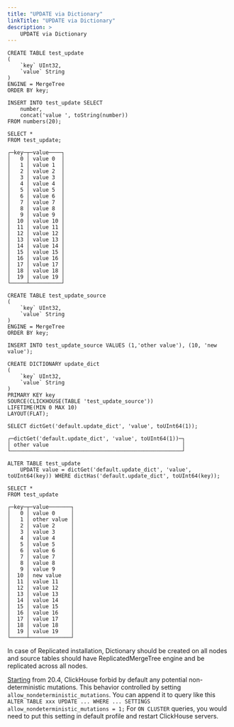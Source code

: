 ```yaml
---
title: "UPDATE via Dictionary"
linkTitle: "UPDATE via Dictionary"
description: >
    UPDATE via Dictionary
---
```

```
CREATE TABLE test_update
(
    `key` UInt32,
    `value` String
)
ENGINE = MergeTree
ORDER BY key;

INSERT INTO test_update SELECT
    number,
    concat('value ', toString(number))
FROM numbers(20);

SELECT *
FROM test_update;

┌─key─┬─value────┐
│   0 │ value 0  │
│   1 │ value 1  │
│   2 │ value 2  │
│   3 │ value 3  │
│   4 │ value 4  │
│   5 │ value 5  │
│   6 │ value 6  │
│   7 │ value 7  │
│   8 │ value 8  │
│   9 │ value 9  │
│  10 │ value 10 │
│  11 │ value 11 │
│  12 │ value 12 │
│  13 │ value 13 │
│  14 │ value 14 │
│  15 │ value 15 │
│  16 │ value 16 │
│  17 │ value 17 │
│  18 │ value 18 │
│  19 │ value 19 │
└─────┴──────────┘

CREATE TABLE test_update_source
(
    `key` UInt32,
    `value` String
)
ENGINE = MergeTree
ORDER BY key;

INSERT INTO test_update_source VALUES (1,'other value'), (10, 'new value');

CREATE DICTIONARY update_dict
(
    `key` UInt32,
    `value` String
)
PRIMARY KEY key
SOURCE(CLICKHOUSE(TABLE 'test_update_source'))
LIFETIME(MIN 0 MAX 10)
LAYOUT(FLAT);

SELECT dictGet('default.update_dict', 'value', toUInt64(1));

┌─dictGet('default.update_dict', 'value', toUInt64(1))─┐
│ other value                                          │
└──────────────────────────────────────────────────────┘

ALTER TABLE test_update
    UPDATE value = dictGet('default.update_dict', 'value', toUInt64(key)) WHERE dictHas('default.update_dict', toUInt64(key));

SELECT *
FROM test_update

┌─key─┬─value───────┐
│   0 │ value 0     │
│   1 │ other value │
│   2 │ value 2     │
│   3 │ value 3     │
│   4 │ value 4     │
│   5 │ value 5     │
│   6 │ value 6     │
│   7 │ value 7     │
│   8 │ value 8     │
│   9 │ value 9     │
│  10 │ new value   │
│  11 │ value 11    │
│  12 │ value 12    │
│  13 │ value 13    │
│  14 │ value 14    │
│  15 │ value 15    │
│  16 │ value 16    │
│  17 │ value 17    │
│  18 │ value 18    │
│  19 │ value 19    │
└─────┴─────────────┘
```


In case of Replicated installation, Dictionary should be created on all nodes and source tables should have ReplicatedMergeTree engine and be replicated across all nodes.



[Starting](https://github.com/ClickHouse/ClickHouse/pull/10186) from 20.4, ClickHouse forbid by default any potential non-deterministic mutations.
This behavior controlled by setting `allow_nondeterministic_mutations`. You can append it to query like this `ALTER TABLE xxx UPDATE ... WHERE ... SETTINGS allow_nondeterministic_mutations = 1;`
For `ON CLUSTER` queries, you would need to put this setting in default profile and restart ClickHouse servers.

